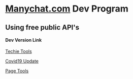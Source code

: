 # [Manychat.com](https://manychat.com) Dev Program

## Using free public API's

#### Dev Version Link
[Techie Tools](https://manychat.com/apps/c399b57deaab3a086e8049cf0bf9a03b6459ef6d/install)

[Covid19 Update](https://manychat.com/apps/dbf979b471a15266da20924e9545de7b52e9e4e9/install)

[Page Tools](https://manychat.com/apps/8724b3a703de9a34fd9a38585cfd190b00eb6965/install)
